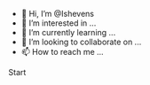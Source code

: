 - 👋 Hi, I’m @Ishevens
- 👀 I’m interested in ...
- 🌱 I’m currently learning ...
- 💞️ I’m looking to collaborate on ...
- 📫 How to reach me ...

<!---
Ishevens/Ishevens is a ✨ special ✨ repository because its `README.md` (this file) appears on your GitHub profile.
You can click the Preview link to take a look at your changes.
--->Start 
